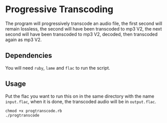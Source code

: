 # Progressive Transcoding
The program will progressively transcode an audio file, the first second
will remain lossless, the second will have been transcoded to mp3 V2, the
next second will have been transcoded to mp3 V2, decoded, then transcoded
again as mp3 V2.

## Dependencies
You will need `ruby`, `lame` and `flac` to run the script.

## Usage
Put the flac you want to run this on in the same directory with the name
`input.flac`, when it is done, the transcoded audio will be in
`output.flac`.

    chmod +x progtranscode.rb
    ./progtranscode
